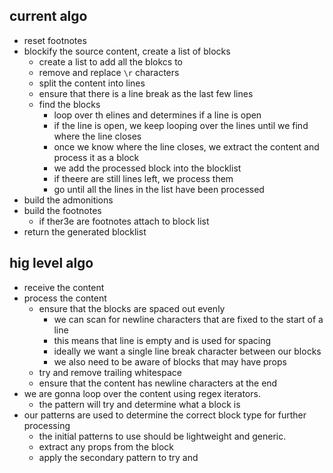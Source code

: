 ## current algo
- reset footnotes
- blockify the source content, create a list of blocks
  - create a list to add all the blokcs to
  - remove and replace `\r` characters
  - split the content into lines
  - ensure that there is a line break as the last few lines
  - find the blocks
    - loop over th elines and determines if a line is open
    - if the line is open, we keep looping over the lines until we find where the line closes
    - once we know where the line closes, we extract the content and process it as a block
    - we add the processed block into the blocklist
    - if theere are still lines left, we process them
    - go until all the lines in the list have been processed
- build the admonitions
- build the footnotes
  - if ther3e are footnotes attach to block list
- return the generated blocklist

## hig level algo

- receive the content
- process the content
  - ensure that the blocks are spaced out evenly
    - we can scan for newline characters that are fixed to the start of a line
    - this means that line is empty and is used for spacing
    - ideally we want a single line break character between our blocks
    - we also need to be aware of blocks that may have props
  - try and remove trailing whitespace
  - ensure that the content has newline characters at the end
- we are gonna loop over the content using regex iterators. 
  - the pattern will try and determine what a block is 
- our patterns are used to determine the correct block type for further processing
  - the initial patterns to use should be lightweight and generic. 
  - extract any props from the block
  - apply the secondary pattern to try and 